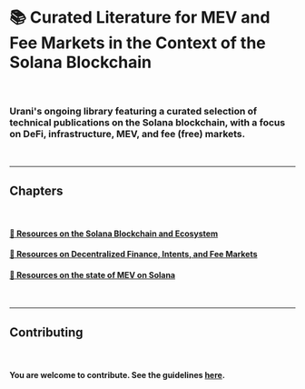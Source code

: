 # 📚 Curated Literature for MEV and Fee Markets in the Context of the Solana Blockchain

<br>

### Urani's ongoing library featuring a curated selection of technical publications on the Solana blockchain, with a focus on DeFi, infrastructure, MEV, and fee (free) markets.

<br>

----

## Chapters

<br>

#### [📘 Resources on the Solana Blockchain and Ecosystem](1_Solana.md)
#### [📙 Resources on Decentralized Finance, Intents, and Fee Markets](2_DeFi.md)
#### [📗 Resources on the state of MEV on Solana](3_MEV.md)

<br>

---

## Contributing

<br>

#### You are welcome to contribute. See the guidelines [here](./CONTRIBUTING.md).
